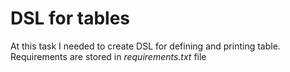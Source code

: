 # DSL for tables

At this task I needed to create DSL for defining and printing
table. Requirements are stored in *requirements.txt* file